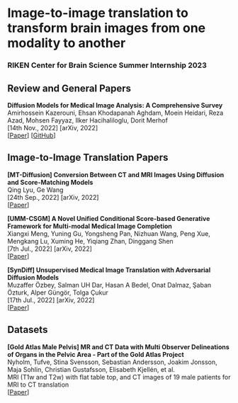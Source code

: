 # Image-to-image translation to transform brain images from one modality to another

### RIKEN Center for Brain Science Summer Internship 2023





## Review and General Papers

**Diffusion Models for Medical Image Analysis: A Comprehensive Survey**\
Amirhossein Kazerouni, Ehsan Khodapanah Aghdam, Moein Heidari, Reza Azad, Mohsen Fayyaz, Ilker Hacihaliloglu, Dorit Merhof\
[14th Nov., 2022] [arXiv, 2022]\
[[Paper](https://arxiv.org/abs/2211.07804)] [[GitHub](https://github.com/amirhossein-kz/Awesome-Diffusion-Models-in-Medical-Imaging#image-to-image-translation)]





## Image-to-Image Translation Papers

**[MT-Diffusion] Conversion Between CT and MRI Images Using Diffusion and Score-Matching Models**\
Qing Lyu, Ge Wang\
[24th Sep., 2022] [arXiv, 2022] \
[[Paper](https://arxiv.org/abs/2209.12104)]


**[UMM-CSGM] A Novel Unified Conditional Score-based Generative Framework for Multi-modal Medical Image Completion**\
Xiangxi Meng, Yuning Gu, Yongsheng Pan, Nizhuan Wang, Peng Xue, Mengkang Lu, Xuming He, Yiqiang Zhan, Dinggang Shen\
[7th Jul., 2022] [arXiv, 2022]\
[[Paper](https://arxiv.org/abs/2207.03430)]


**[SynDiff] Unsupervised Medical Image Translation with Adversarial Diffusion Models**\
Muzaffer Özbey, Salman UH Dar, Hasan A Bedel, Onat Dalmaz, Şaban Özturk, Alper Güngör, Tolga Çukur\
[17th Jul., 2022] [arXiv, 2022]\
[[Paper](https://arxiv.org/abs/2207.08208)]



## Datasets

**[Gold Atlas Male Pelvis] MR and CT Data with Multi Observer Delineations of Organs in the Pelvic Area - Part of the Gold Atlas Project**\
Nyholm, Tufve, Stina Svensson, Sebastian Andersson, Joakim Jonsson, Maja Sohlin, Christian Gustafsson, Elisabeth Kjellén, et al.\
MRI (T1w and T2w) with flat table top, and CT images of 19 male patients for MRI to CT translation\
[[Paper](https://aapm.onlinelibrary.wiley.com/doi/full/10.1002/mp.12748)]

